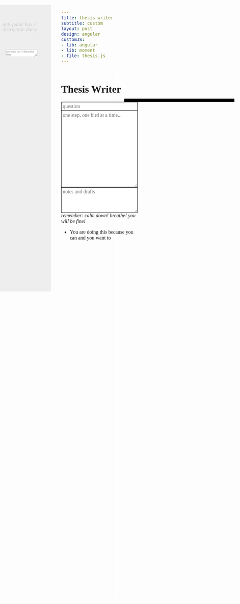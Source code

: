 ```yaml
---
title: thesis writer
subtitle: custom
layout: post
design: angular
customJS:
- lib: angular
- lib: moment
- file: thesis.js
---
```


<style>
@import url(http://fonts.googleapis.com/css?family=Crimson+Text:400,400italic,700);
body {
    font: 1em 'Crimson Text';
    text-align: left;
}
::selection {
    background-color: yellow;
}
#clear {
	background: yellow;
	border: 10px solid black;
	font: 1em 'Crimson Text';
	padding: 0.05em 0.5em;
	font-weight: bold;
	display: block;
}
h1 {
    font-size: 2em;
    font-weight: bold;
}
h2 {
    font-size: 1.75em;
}
input {
	border: 1px solid black;
	padding: 0.25em;
	font: 1em 'Monaco';
	display: block;
	width: 100%;
}
.picture-frame, .exporter {
	border: 1px solid black;
	width: 100%;
	height: 5em;
	padding: 0.25em;
	font: 1em 'Monaco';
}
.exporter {
	height: 15em;
}
.picture-frame:focus {
	outline: none;
	border: 1px solid green;
}
.pf--done {
	position: relative;
	border-bottom: 1px solid #eee;
	padding: 0.25em;
	width: 100%;
	margin-bottom: 1em;
	display: block;
}
.pf--done p {
	font-family: "Crimson Text", serif;
}
.pf--done small {
	font-style: italic;
}
.pf--done .hidden {
	font-size: 0;
}
.pf__control {
	position: absolute;
	right: 0;
	display: none;
}
.pf__control button {
	border: 1px solid #ccc;
	padding: 0.5em;
	margin-right: 0.5em;
	text-transform: uppercase;
	background: white;
	letter-spacing: 0.05em;
}
.pf__control button:focus {
	outline: none;
}
.pf__edit:hover {
	border: 1px solid green;
}
.pf__delete:hover {
	border: 1px solid red;
}
.finished {
	width: 60%;
	float: right;
	border-left: 1px solid #eee;
	min-height: 100em;
	padding: 2em;
}
.fixed {
	position: fixed;
	width: 15em;
}
.exported {
	font-family: "Crimson Text";
	padding-bottom: 1em;
	border-bottom: 10px solid black;
	margin-bottom: 1em;
	white-space: pre-wrap;
}
#panic {
	position: fixed;
	left: 0;
	top: 50px;
	width: 10em;
	background-color: #eee;
	color: #ccc;
	white-space: pre-wrap;
	line-height: 1;
	height: 900px;
	overflow-y: scroll;
}
#panic p {
	line-height: 1;
	padding: 1em;
	margin-bottom: 20em;
}
#panic textarea {
	font-size: .95;
	border: 1px solid #ccc;
	font: 0.5em 'Monaco';
	position: fixed;
}
#panic h6 {
	padding: 0 0.5em;
}
</style>

<div ng-app>
	<div ng-controller="Panic" id="panic">
		<h6>anti-panic box // distraction diary</h6>
	<textarea type="text" placeholder="anti-panic box // distraction diary" ng-model="panic"></textarea>
	<p ng-bind="panic"></p>
	</div>
	
<div ng-controller="Thesis">
<div class="fixed">
<h1>Thesis Writer</h1>



<input type="text" placeholder="question" ng-model="question" />
<textarea class="exporter" ng-model="export" placeholder="one step, one bird at a time...">
</textarea>
<textarea class="picture-frame" placeholder="notes and drafts">
</textarea>
<!--<button id="clear">clear!</button>-->
<em>remember: calm down! breathe! you will be fine!</em>
<ul>
	<li>You are doing this because you can and you want to</li>
</ul>
</div>



<div class="finished">
	
<h1 ng-bind="question"></h1>

<pre ng-bind="export" class="exported"></pre>

<div class="pf__finished" id="select"></div>
</div>
</div>
</div>

